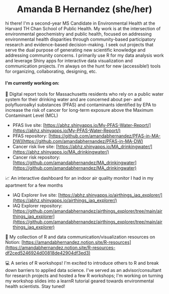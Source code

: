 <h1 align="center"> Amanda B Hernandez (she/her) </h1>

<!-- <h2 align="center">  </h2> --> 

hi there! I'm a second-year MS Candidate in Environmental Health at the Harvard TH Chan School of Public Health. My work is at the intersection of environmental geochemistry and public health, focused on addressing environmental health disparities through community-based participatory research and evidence-based decision-making. I seek out projects that serve the dual purpose of generating new scientific knowledge and addressing community concerns. I primarily use R for my data analysis work and leverage Shiny apps for interactive data visualization and communication projects. I'm always on the hunt for new (accessible!) tools for organizing, collaborating, designing, etc. 

#### I'm currently working on: 

🚰 Digital report tools for Massachusetts residents who rely on a public water system for their drinking water and are concerned about per- and polyfluoroalkyl substances (PFAS) and contaminants identified by EPA to increase the risk of cancer for long-term exposure above the Maximum Contaminant Level (MCL) 
  - PFAS live site: [https://abhz.shinyapps.io/My-PFAS-Water-Report/](https://abhz.shinyapps.io/My-PFAS-Water-Report/)
  -  PFAS repository: [https://github.com/amandabhernandez/PFAS-in-MA-DW](https://github.com/amandabhernandez/PFAS-in-MA-DW)
  - Cancer risk live site: [https://abhz.shinyapps.io/MA_drinkingwater/](https://abhz.shinyapps.io/MA_drinkingwater/)
  -  Cancer risk repository: [https://github.com/amandabhernandez/MA_drinkingwater](https://github.com/amandabhernandez/MA_drinkingwater)

📈 An interactive dashboard for an indoor air quality monitor I had in my apartment for a few months
  - IAQ Explorer live site: [https://abhz.shinyapps.io/airthings_iaq_explorer/](https://abhz.shinyapps.io/airthings_iaq_explorer/)
  -  IAQ Explorer repository: [https://github.com/amandabhernandez/airthings_explorer/tree/main/airthings_iaq_explorer](https://github.com/amandabhernandez/airthings_explorer/tree/main/airthings_iaq_explorer)


📝 My collection of R and data communication/visualization resources on Notion: [https://amandabhernandez.notion.site/R-resources](https://amandabhernandez.notion.site/R-resources-df2ced5246924d00818de42904df3ed3)


💻 A series of R workshops! I'm excited to introduce others to R and break down barriers to applied data science. I've served as an advisor/consultant for research projects and hosted a few R workshops; I'm working on turning my workshop slides into a learnR tutorial geared towards environmental health scientists. Stay tuned! 
